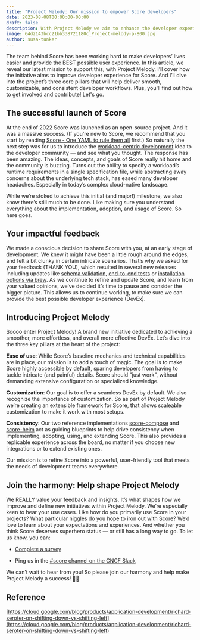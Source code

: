 ```yaml
---
title: "Project Melody: Our mission to empower Score developers"
date: 2023-08-08T00:00:00-00:00
draft: false
description: With Project Melody we aim to enhance the developer experience with Score. Join in, share your thoughts, and help us build an awesome tool for devs everywhere.
image: 64d2143bcc21bb338721180c_Project-melody-p-800.jpg
author: susa-tunker
---
```


The team behind Score has been working hard to make developers’ lives easier and provide the BEST possible user experience. In this article, we reveal our latest mission to support this, with Project Melody. I’ll cover how the initiative aims to improve developer experience for Score. And I’ll dive into the project’s three core pillars that will help deliver smooth, customizable, and consistent developer workflows. Plus, you'll find out how to get involved and contribute! Let's go.

## The successful launch of Score 

At the end of 2022 Score was launched as an open-source project. And it was a massive success. (If you're new to Score, we recommend that you start by reading [Score - One YAML to rule them all](https://score.dev/blog/score-one-yaml-to-rule-them-all) first.) So naturally the next step was for us to introduce the [workload-centric development](https://score.dev/blog/workload-centric-over-infrastructure-centric-development) idea to the developer community — and see what you thought. The response has been amazing. The ideas, concepts, and goals of Score really hit home and the community is buzzing. Turns out the ability to specify a workload’s runtime requirements in a single specification file, while abstracting away concerns about the underlying tech stack, has eased many developer headaches. Especially in today’s complex cloud-native landscape. 

While we’re stoked to achieve this initial (and major!) milestone, we also know there’s still much to be done. Like making sure you understand everything about the implementation, adoption, and usage of Score. So here goes. 

## Your impactful feedback 

We made a conscious decision to share Score with you, at an early stage of development. We knew it might have been a little rough around the edges, and felt a bit clunky in certain intricate scenarios. That’s why we asked for your feedback (THANK YOU), which resulted in several new releases including updates like [schema validation](https://docs.score.dev/docs/reference/score-schema-reference), [end-to-end tests](https://github.com/score-spec/score-compose/tree/main/e2e-tests) or [installation options via brew](https://docs.score.dev/docs/get-started/install/#install-the-score-cli-with-brew). As we continue to refine and update Score, and learn from your valued opinions, we’ve decided it’s time to pause and consider the bigger picture. This allows us to continue working, to make sure we can provide the best possible developer experience (DevEx). 

## Introducing Project Melody 

Soooo enter Project Melody! A brand new initiative dedicated to achieving a smoother, more effortless, and overall more effective DevEx. Let’s dive into the three key pillars at the heart of the project:

**Ease of use**: While Score’s baseline mechanics and technical capabilities are in place, our mission is to add a touch of magic. The goal is to make Score highly accessible by default, sparing developers from having to tackle intricate (and painful) details. Score should "just work", without demanding extensive configuration or specialized knowledge.

**Customization**: Our goal is to offer a seamless DevEx by default. We also recognize the importance of customization. So as part of Project Melody we’re creating an extensible framework for Score, that allows scaleable customization to make it work with most setups.

**Consistency**: Our two reference implementations [score-compose](https://github.com/score-spec/score-compose) and [score-helm](https://github.com/score-spec/score-helm) act as guiding blueprints to help drive consistency when implementing, adopting, using, and extending Score. This also provides a replicable experience across the board, no matter if you choose new integrations or to extend existing ones.

Our mission is to refine Score into a powerful, user-friendly tool that meets the needs of development teams everywhere.

## Join the harmony: Help shape Project Melody

We REALLY value your feedback and insights. It’s what shapes how we improve and define new initiatives within Project Melody. We’re especially keen to hear your use cases. Like how do you primarily use Score in your projects? What particular niggles do you hope to iron out with Score? We’d love to learn about your expectations and experiences. And whether you think Score deserves superhero status — or still has a long way to go. To let us know, you can:

- [Complete a survey](https://docs.google.com/forms/d/e/1FAIpQLSdaik3q4NerxbTDa7lRZiGw-B5INBWURsWXvwitf5wRM-qqyw/viewform?usp=sharing)

- Ping us in the [#score channel on the CNCF Slack](https://slack.cncf.io)

We can’t wait to hear from you! So please join our harmony and help make Project Melody a success! 🎵🎶

## Reference

[https://cloud.google.com/blog/products/application-development/richard-seroter-on-shifting-down-vs-shifting-left](https://cloud.google.com/blog/products/application-development/richard-seroter-on-shifting-down-vs-shifting-left)
